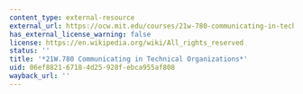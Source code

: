 ```yaml
---
content_type: external-resource
external_url: https://ocw.mit.edu/courses/21w-780-communicating-in-technical-organizations-fall-2001/
has_external_license_warning: false
license: https://en.wikipedia.org/wiki/All_rights_reserved
status: ''
title: '*21W.780 Communicating in Technical Organizations*'
uid: 06ef8821-6718-4d25-928f-ebca955af808
wayback_url: ''
---
```

